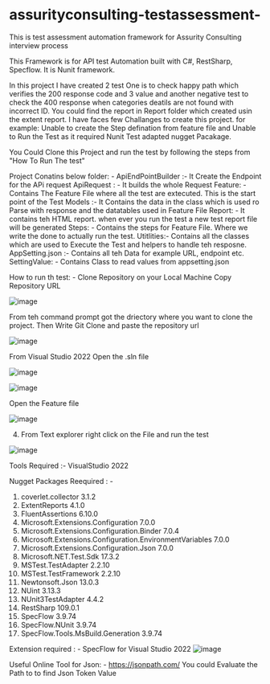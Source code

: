 # assurityconsulting-testassessment-
This is test assessment automation framework for Assurity Consulting interview process

This Framework is for API test Automation built with C#, RestSharp, Specflow. It is Nunit framework.

In this project I have created 2 test One is to check happy path which verifies the 200 response code and 3 value and another negative test to check the 400 response when categories deatils are not found with incorrect ID. You could find the report in Report folder which created usin the extent report. I have faces few Challanges to create this project. for example: Unable to create the Step defination from  feature file and Unable to Run the Test as it required Nunit Test adapted nugget Pacakage.

You Could Clone this Project and run the test by following the steps from "How To Run The test"

Project Conatins below folder: - 
ApiEndPointBuilder :- It Create the Endpoint for the APi request
ApiRequest : - It  builds the whole Request
Feature: - Contains  The Feature File where all the test are extecuted. This is the start point of the Test
Models :- It Contains the data in the class which is used ro Parse with response and the datatables used in Feature File 
Report: - It contains teh HTML report. when ever you run the test a new test report file will be generated
Steps: - Contains the steps for Feature File. Where we write the done to actually run the test.
Utitlities:- Contains all the classes which are used to Execute the Test and helpers to handle teh resposne.
AppSetting.json :- Contains all teh Data for example URL, endpoint etc.
SettingValue: - Contains Class to read values from appsetting.json  

How to run th test: - 
Clone Repository on your Local Machine
Copy Repository URL

![image](https://user-images.githubusercontent.com/43743433/227440757-126ab054-cb70-424b-ac59-25a7db0bcdad.png)

From teh command prompt got the driectory where you want to clone the project. Then Write Git Clone and paste the repository url 

![image](https://user-images.githubusercontent.com/43743433/227441259-65fe2266-4f2d-4065-8186-e4ec87d78086.png)

From Visual Studio 2022 Open the .sln file

![image](https://user-images.githubusercontent.com/43743433/227441827-c10bd5b0-d3dc-4fdf-9080-cf3ec23099a5.png)

![image](https://user-images.githubusercontent.com/43743433/227441927-55c68e72-4b95-4f00-9fb7-7cf83e7b5286.png)

 Open the Feature file

![image](https://user-images.githubusercontent.com/43743433/227442065-db3b825e-8e66-44ca-98fa-59b386383ea2.png)


4. From Text explorer right click on the File and run the test 

![image](https://user-images.githubusercontent.com/43743433/227442114-4ee7b140-37b4-4c22-bebc-47b196b43170.png)




Tools Required :- VisualStudio 2022

Nugget Packages Reequired : - 
1. coverlet.collector 3.1.2
2. ExtentReports 4.1.0
3. FluentAssertions 6.10.0
4. Microsoft.Extensions.Configuration 7.0.0
5. Microsoft.Extensions.Configuration.Binder 7.0.4
6. Microsoft.Extensions.Configuration.EnvironmentVariables 7.0.0
7. Microsoft.Extensions.Configuration.Json 7.0.0
8. Microsoft.NET.Test.Sdk 17.3.2
9. MSTest.TestAdapter 2.2.10
10. MSTest.TestFramework 2.2.10
11. Newtonsoft.Json 13.0.3
12. NUint 3.13.3
13. NUnit3TestAdapter 4.4.2
14. RestSharp 109.0.1
15. SpecFlow 3.9.74
16. SpecFlow.NUnit 3.9.74
17. SpecFlow.Tools.MsBuild.Generation 3.9.74

Extension required : - SpecFlow for Visual Studio 2022
![image](https://user-images.githubusercontent.com/43743433/227438951-17fd09c5-20e1-45aa-b353-09adc973e71d.png)


Useful Online Tool for Json: - https://jsonpath.com/ You could Evaluate the Path to to find Json Token Value
